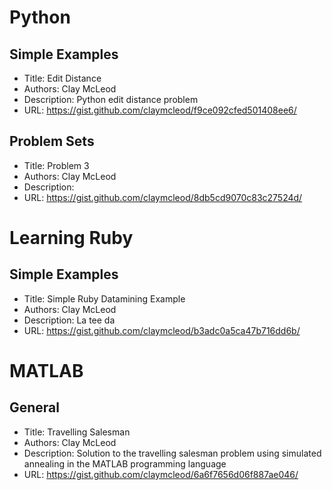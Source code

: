 #  Python
##  Simple Examples
* Title:  Edit Distance
* Authors:  Clay McLeod
* Description:  Python edit distance problem
* URL: https://gist.github.com/claymcleod/f9ce092cfed501408ee6/
##  Problem Sets
* Title:  Problem 3
* Authors:  Clay McLeod
* Description: 
* URL: https://gist.github.com/claymcleod/8db5cd9070c83c27524d/
#  Learning Ruby
##  Simple Examples
* Title:  Simple Ruby Datamining Example
* Authors:  Clay McLeod
* Description:  La tee da
* URL: https://gist.github.com/claymcleod/b3adc0a5ca47b716dd6b/
#  MATLAB
##  General
* Title:  Travelling Salesman
* Authors:  Clay McLeod
* Description:  Solution to the travelling salesman problem using simulated annealing in the MATLAB programming language
* URL: https://gist.github.com/claymcleod/6a6f7656d06f887ae046/
